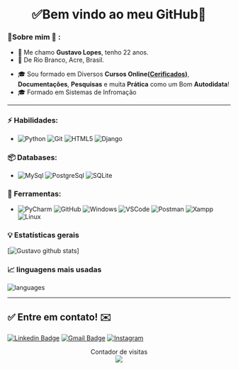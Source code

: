 <h1 align="center"> 
	✅Bem vindo ao meu GitHub🚀
</h1>

### 👦Sobre mim :seedling: : 
- 👋 Me chamo **Gustavo Lopes**, tenho 22 anos.
- 📌  De Rio Branco, Acre, Brasil.
<!-- - 💼  -->
- 🎓 Sou formado em Diversos **Cursos Online([Cerificados](#))**, **Documentações**, **Pesquisas** e muita **Prática** como um Bom **Autodidata**! 
- 🎓 Formado em Sistemas de Infromação

<hr>

### ⚡ Habilidades:
- ![Python](https://img.shields.io/badge/-React-3776AB?&logo=React&logoColor=FFFFFF)  ![Git](https://img.shields.io/badge/-Git-F05032?&logo=git&logoColor=FFFFFF) ![HTML5](https://img.shields.io/badge/-HTML5-E34F26?&logo=HTML5&logoColor=FFFFFF) ![Django](https://img.shields.io/badge/-Django-092E20?&logo=Django&logoColor=FFFFFF)

### 📦 Databases:
- ![MySql](https://img.shields.io/badge/-MySql-003B57?&logo=MySQL&logoColor=FFFFFF) ![PostgreSql](https://img.shields.io/badge/-PostgreSql-336791?&logo=postgresql&logoColor=FFFFFF) ![SQLite](https://img.shields.io/badge/-SQLite-4479A1?&logo=sqlite&logoColor=FFFFFF)


### 🧰 Ferramentas:
- ![PyCharm](https://img.shields.io/badge/-PyCharm-181717?&logo=PyCharm&logoColor=FFFFFF) ![GitHub](https://img.shields.io/badge/-GitHub-181717?&logo=GitHub&logoColor=FFFFFF) ![Windows](https://img.shields.io/badge/-Windows-0078D6?&logo=Windows&logoColor=FFFFFF) ![VSCode](https://img.shields.io/badge/-VSCode-007ACC?&logo=Visual%20Studio%20Code&logoColor=FFFFFF) ![Postman](https://img.shields.io/badge/-Postman-FF6C37?&logo=Postman&logoColor=FFFFFF) ![Xampp](https://img.shields.io/badge/-XAMPP-FB7A24?&logo=XAMPP&logoColor=FFFFFF) ![Linux](https://img.shields.io/badge/-Linux-FCC624?&logo=Linux&logoColor=FFFFFF) 


### :bulb:  Estatísticas gerais 
 
[![Gustavo github stats](https://github-readme-stats.vercel.app/api?username=gustavolopesv3&theme=cobalt&show_icons=true)]

### 📈  linguagens mais usadas 
![languages](https://github-readme-stats.vercel.app/api/top-langs/?username=gustavolopesv3&hide=scss&layout=compact&theme=cobalt&title_color=2ED3EA)

<hr>

## ✅ Entre em contato! ✉️

[![Linkedin Badge](https://img.shields.io/badge/-LinkedIn-blue?style=flat-square&logo=Linkedin&logoColor=white&link=https://linkedin.com/in/brunoluiss)](https://www.linkedin.com/in/gustavolopesit/)
 [![Gmail Badge](https://img.shields.io/badge/gustavo.lopesv3@gmail.com-c14438?style=flat-square&logo=Gmail&logoColor=white&link=mailto:gustavo.lopesv3@gmail.com)](mailto:gustavo.lopesv3@gmail.com)
 [![Instagram](https://img.shields.io/badge/-Instagram-E4405F?&logo=Instagram&logoColor=FFFFFF)](https://www.instagram.com/gustavolopesit/)
 
 <p align="center"> 
  Contador de visitas<br>
  <img src="https://profile-counter.glitch.me/gustavolopesv3/count.svg" />
</p>

